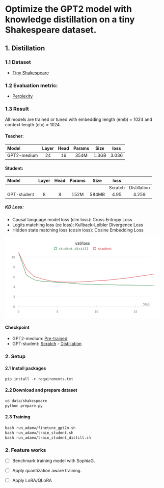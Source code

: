 # Optimize the GPT2 model with knowledge distillation on a tiny Shakespeare dataset.

## 1. Distillation
### 1.1 Dataset
- [Tiny Shakespeare](https://huggingface.co/datasets/tiny_shakespeare)

### 1.2 Evaluation metric:
- [Perplexity](https://huggingface.co/docs/transformers/perplexity)

### 1.3 Result
All models are trained or tuned with embedding length (emb) = 1024 and context length (ctx) = 1024.
#### Teacher:

| Model        | Layer | Head | Params | Size  |  loss  |
|:----------   |:----: |:----:| :----: | :---: |  :---: |
| GPT2-medium  |  24   |  16  |  354M  | 1.3GB |  3.036 |


#### Student:
|   Model	    | Layer | Head | Params 	| Size  |  loss   |             |
|:----------  | :----:|:----:|  :----:	| :---: |:-------:|:-----------:|
|       	    |       |      |          |       | Scratch | Distillation|
| GPT-student |   8   |  8   |  152M    | 584MB |   4.95  |    4.259    |

##### KD Loss:
- Causal language model loss (clm loss): Cross Entropy Loss
- Logits matching loss (ce loss): Kullback-Leibler Divergence Loss
- Hidden state matching loss (cosin loss): Cosine Embedding Loss

![Training distillation](./figures/train_distill.png)

#### Checkpoint
- GPT2-medium: [Pre-trained](https://drive.google.com/file/d/1y7RYsqrGt7njagHAmGrlA2a6jseGwkGX/view?usp=sharing)
- GPT-student: [Scratch](https://drive.google.com/file/d/191iLVLmueqbAodR0-prCZERNkpEu658p/view?usp=sharing) - [Distillation](https://drive.google.com/file/d/1HPpC1vDZ3-Xms0buUaiekyUMz_wTb3-i/view?usp=sharing)

### 2. Setup
#### 2.1 Install packages
```
pip install -r requirements.txt
```
#### 2.2 Download and prepare dataset
```
cd data/shakespeare
python prepare.py
```
#### 2.3 Training
```
bash run_adamw/finetune_gpt2m.sh
bash run_adamw/train_student.sh
bash run_adamw/train_student_distill.sh
```
### 2. Feature works
- [ ] Benchmark training model with SophiaG.
- [ ] Apply quantization aware training.
- [ ] Apply LoRA/QLoRA

